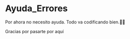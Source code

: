 # Ayuda_Errores

Por ahora no necesito ayuda. Todo va codificando bien.✌🏻

Gracias por pasarte por aquí

